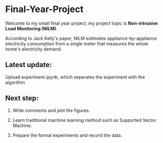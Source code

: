 # Final-Year-Project
Welcome to my small final year project, my project topic is **Non-intrusive Load Monitoring (NILM)**.

According to Jack Kelly's paper, NILM estimates appliance-by-appliance electricity consumption from a single meter that measures the whole home's electricity demand.

## Latest update: 

Upload experiment.ipynb, which seperates the experiment with the algorithm

## Next step: 

1. Write comments and plot the figures.

2. Learn traditional machine learning method such as Supported Vector Machine.

3. Prepare the formal experiments and record the data.
